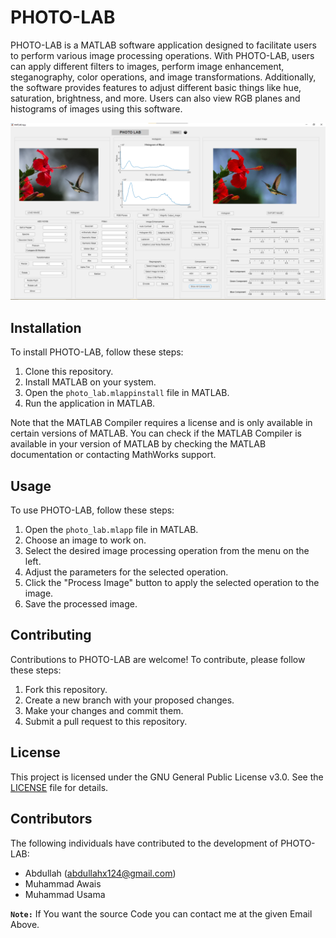 # PHOTO-LAB

PHOTO-LAB is a MATLAB software application designed to facilitate users to perform various image processing operations. With PHOTO-LAB, users can apply different filters to images, perform image enhancement, steganography, color operations, and image transformations. Additionally, the software provides features to adjust different basic things like hue, saturation, brightness, and more. Users can also view RGB planes and histograms of images using this software.

![PHOTO-LAB Interface](Interface.png)

## Installation

To install PHOTO-LAB, follow these steps:
1. Clone this repository.
2. Install MATLAB on your system.
3. Open the `photo_lab.mlappinstall` file in MATLAB.
4. Run the application in MATLAB.

Note that the MATLAB Compiler requires a license and is only available in certain versions of MATLAB. You can check if the MATLAB Compiler is available in your version of MATLAB by checking the MATLAB documentation or contacting MathWorks support.

## Usage

To use PHOTO-LAB, follow these steps:
1. Open the `photo_lab.mlapp` file in MATLAB.
2. Choose an image to work on.
3. Select the desired image processing operation from the menu on the left.
4. Adjust the parameters for the selected operation.
5. Click the "Process Image" button to apply the selected operation to the image.
6. Save the processed image.

## Contributing

Contributions to PHOTO-LAB are welcome! To contribute, please follow these steps:
1. Fork this repository.
2. Create a new branch with your proposed changes.
3. Make your changes and commit them.
4. Submit a pull request to this repository.

## License

This project is licensed under the GNU General Public License v3.0. See the [LICENSE](LICENSE) file for details.

## Contributors

The following individuals have contributed to the development of PHOTO-LAB:
- Abdullah (abdullahx124@gmail.com)
- Muhammad Awais 
- Muhammad Usama 

**`Note:`**
  If You want the source Code you can contact me at the given Email Above.

